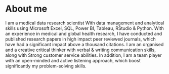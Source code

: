 # About me






I am a medical data research scientist
With data management and analytical skills using Microsoft Excel, SQL, Power BI, Tableau, RStudio & Python.
With an experience in medical and global health research, I have conducted and published research papers in high impact peer reviewed journals, which have had a significant impact above a thousand citations.
I am an organised and a creative critical thinker with verbal & writing communication skills, along with Strong customer service abilities. 
In addition, I am a team player with an open-minded and active listening approach, which boost significantly my problem-solving skills.

